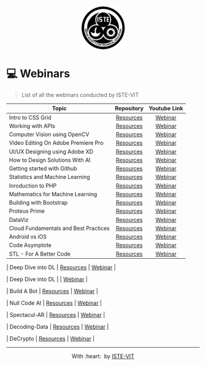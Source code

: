 <p align="center"><a href="https://istevit.in/" target="_blank"><img src="./ISTE_logo.png"  alt="ISTE-VIT"></a>
</p>



# 💻 Webinars

> List of all the webinars conducted by ISTE-VIT


| Topic                                                                                         |                                 Repository                         |                                                              Youtube Link                                                         |
| --------------------------------------------------------------------------------------------- | :-------------------------------------------------------------------: |  :----------------------------------------------------------------------------------------------------------------------------: |              
| Intro to CSS Grid                                                    | [Resources](https://github.com/ISTE-VIT/css-grid)        | [Webinar](https://www.youtube.com/watch?v=ugYSubqZf0I)  |  
| Working with APIs                                                    | [Resources ](https://github.com/ISTE-VIT/Working-with-APIs)        | [Webinar](https://www.youtube.com/watch?v=SvULk4H1s8w)  |    
| Computer Vision using OpenCV                                                     | [Resources](https://github.com/ISTE-VIT/Computer-Vision-using-OpenCV)        | [Webinar](https://www.youtube.com/watch?v=91uBNFQOlRE)  |    
| Video Editing On Adobe Premiere Pro                                       | [Resources](https://github.com/ISTE-VIT/Video-editing-on-premier-pro-webinar)        | [Webinar](https://www.youtube.com/watch?v=lNkquXP0wLA)  |    
| UI/UX Designing using Adobe XD                                                    | [Resources](https://github.com/ISTE-VIT/ui-ux-design-webinar)        | [Webinar](https://www.youtube.com/watch?v=YKKyV14VgE0)  |    
| How to Design Solutions With AI                                                   | [Resources](https://github.com/ISTE-VIT/)        | [Webinar](https://www.youtube.com/watch?v=2_MFW3mCj5E)  |    
| Getting started with Github                                                   | [Resources](https://github.com/ISTE-VIT/git-seminar)        | [Webinar](https://www.youtube.com/watch?v=qfC-02baShs)  |    
| Statistics and Machine Learning                                                  | [Resources](https://github.com/ISTE-VIT/)        | [Webinar](https://www.youtube.com/watch?v=07GHVv5ceaQ)  |    
| Inroduction to PHP                                                 | [Resources](https://github.com/ISTE-VIT/php-webinar)        | [Webinar](https://www.youtube.com/watch?v=THI2hwhIghE)  | 
| Mathematics for Machine Learning                                                | [Resources](https://github.com/ISTE-VIT/)        | [Webinar](https://www.youtube.com/watch?v=RP27N8sE2Hc)  |  
| Building with Bootstrap                                            | [Resources](https://github.com/ISTE-VIT/Building-with-Bootstrap)        | [Webinar](https://www.youtube.com/watch?v=GEaaq2CE_84)  | 
| Proteus Prime                                           | [Resources](https://github.com/ISTE-VIT/Proteus-Prime)        | [Webinar](https://www.youtube.com/watch?v=vNdBHwyuniE)  |  
| DataViz                                          | [Resources](https://github.com/ISTE-VIT/DataViz)        | [Webinar](https://www.youtube.com/watch?v=dautTQ7k99w)  |  
| Cloud Fundamentals and Best Practices                                     | [Resources](https://github.com/ISTE-VIT/)        | [Webinar](https://www.youtube.com/watch?v=THds-sDCldE)  |  
| Android vs iOS                                    | [Resources](https://github.com/ISTE-VIT/)        | [Webinar](https://www.youtube.com/watch?v=MvmYc84RuXE)  |  
| Code Asymptote                                  | [Resources](https://github.com/ISTE-VIT/Code-Asymptote)        | [Webinar](https://www.youtube.com/watch?v=4SbnwTEnnHo)  |  
| STL - For A Better Code                                | [Resources](https://github.com/ISTE-VIT/STL-For-a-Better-Code)        | [Webinar](hhttps://www.youtube.com/watch?v=3bGlEM4sbNQ)  | 

| Deep Dive into DL                                 | [Resources](https://github.com/ISTE-VIT/Deep-Dive-into-DL)        | [Webinar](https://www.youtube.com/watch?v=H5qBLd2Tua4)  | 

| Deep Dive into DL                                 |        | [Webinar](https://www.youtube.com/watch?v=wcJm1ikVj20)  | 

| Build A Bot                                 | [Resources](https://github.com/ISTE-VIT/Build-a-bot)        | [Webinar](https://www.youtube.com/watch?v=WKGxq8oqMXM)  | 


| Null Code AI                                 | [Resources](https://github.com/ISTE-VIT/Null-Code-AI)        | [Webinar](https://www.youtube.com/watch?v=E7PGac3jwPU)  | 

| Spectacul-AR                                  | [Resources](https://github.com/ISTE-VIT/Spectacul-AR)        | [Webinar](https://www.youtube.com/watch?v=k4_RjiDUSZM)  |

| Decoding-Data                                  | [Resources](https://github.com/ISTE-VIT/Decoding-Data)        | [Webinar](https://youtu.be/nbFNh_Zo2-w)  | 

| DeCrypto                                 | [Resources](https://github.com/ISTE-VIT/DeCrypto)        | [Webinar](https://youtu.be/wRQCemRueTw)  | 

<hr>
<p align="center">
	With :heart: &nbsp;by <a href="https://istevit.in/" target="_blank">ISTE-VIT</a>
</p>
